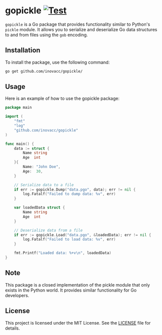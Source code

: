# gopickle [![Test](https://github.com/inovacc/gopickle/actions/workflows/test.yml/badge.svg?branch=main)](https://github.com/inovacc/gopickle/actions/workflows/test.yml)

`gopickle` is a Go package that provides functionality similar to Python's `pickle` module. It allows you to serialize and deserialize Go data structures to and from files using the `gob` encoding.

## Installation

To install the package, use the following command:

```sh
go get github.com/inovacc/gopickle/
```

## Usage
Here is an example of how to use the gopickle package:

```go
package main

import (
	"fmt"
	"log"
	"github.com/inovacc/gopickle"
)

func main() {
	data := struct {
		Name string
		Age  int
	}{
		Name: "John Doe",
		Age:  30,
	}

	// Serialize data to a file
	if err := gopickle.Dump("data.pgo", data); err != nil {
		log.Fatalf("Failed to dump data: %v", err)
	}

	var loadedData struct {
		Name string
		Age  int
	}

	// Deserialize data from a file
	if err := gopickle.Load("data.pgo", &loadedData); err != nil {
		log.Fatalf("Failed to load data: %v", err)
	}

	fmt.Printf("Loaded data: %+v\n", loadedData)
}
```

## Note
This package is a closed implementation of the pickle module that only exists in the Python world. It provides similar functionality for Go developers.

## License
This project is licensed under the MIT License.
See the [LICENSE](LICENSE) file for details.
```
